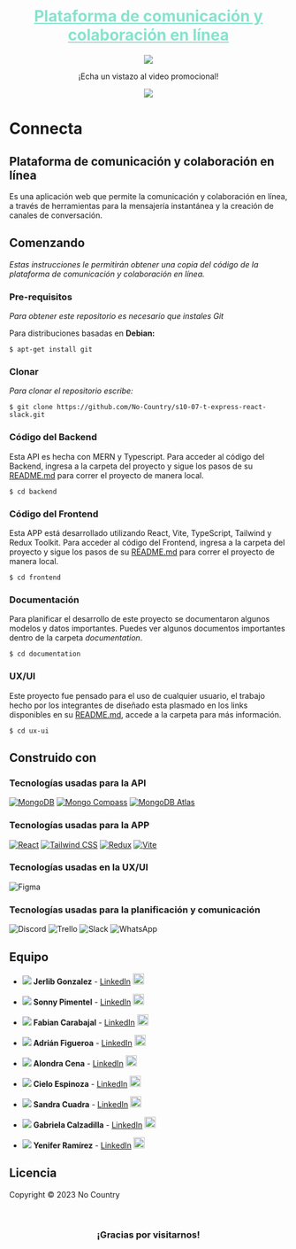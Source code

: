 <div align="center">
<h1>
<a href="https://connecta-v1.vercel.app/" target="_blank" rel="noopener noreferrer" style="color: #86E3CE">Plataforma de comunicación y colaboración en línea</a>
</h1>
<img src="https://res.cloudinary.com/yeniferramirez11/image/upload/v1694883844/no-country/Screenshot_from_2023-09-16_13.02.35_dku08v.png">
<p>
<p>¡Echa un vistazo al video promocional!</p>
<a href="https://www.youtube.com/watch?v=cj-UvEfVTr8&ab_channel=SandraCuadraVillatoro" target="_blank" rel="noopener noreferrer">
  <img src="https://img.shields.io/badge/Ver%20video-FF0000?style=for-the-badge&logo=YouTube&logoColor=fff"/>
</a>
</div>


# Connecta

## Plataforma de comunicación y colaboración en línea
Es una aplicación web que permite la comunicación y colaboración en línea, a través de herramientas para la mensajería instantánea y la creación de canales de conversación.


## Comenzando
_Estas instrucciones le permitirán obtener una copia del código de la plataforma de comunicación y colaboración en línea._

### Pre-requisitos

_Para obtener este repositorio es necesario que instales Git_

Para distribuciones basadas en **Debian:**
```
$ apt-get install git
```
### Clonar

_Para clonar el repositorio escribe:_

```
$ git clone https://github.com/No-Country/s10-07-t-express-react-slack.git
```

### Código del Backend
Esta API es hecha con MERN y Typescript. Para acceder al código del Backend, ingresa a la carpeta del proyecto y sigue los pasos de su [README.md](https://github.com/No-Country/s10-07-t-express-react-slack/blob/dev/backend/README.md) para correr el proyecto de manera local.

```
$ cd backend
```

### Código del Frontend
Esta APP está desarrollado utilizando React, Vite, TypeScript, Tailwind y Redux Toolkit. Para acceder al código del Frontend, ingresa a la carpeta del proyecto y sigue los pasos de su [README.md](https://github.com/No-Country/s10-07-t-express-react-slack/blob/dev/frontend/README.md) para correr el proyecto de manera local.

```
$ cd frontend
```

### Documentación
Para planificar el desarrollo de este proyecto se documentaron algunos modelos y datos importantes. Puedes ver algunos documentos importantes dentro de la carpeta _documentation_.

```
$ cd documentation
```

### UX/UI
Este proyecto fue pensado para el uso de cualquier usuario, el trabajo hecho por los integrantes de diseñado esta plasmado en los links disponibles en su [README.md](https://github.com/No-Country/s10-07-t-express-react-slack/blob/dev/ux-ui/README.md), accede a la carpeta para más información.

```
$ cd ux-ui
```

## Construido con

### Tecnologías usadas para la API
[![MongoDB](https://img.shields.io/badge/MongoDB-4ea94b?style=for-the-badge&logo=mongodb&logoColor=white)](https://www.mongodb.com/) [![Mongo Compass](https://img.shields.io/badge/Mongo%20Compass-47A248?style=for-the-badge&logo=mongodb&logoColor=white)](https://www.mongodb.com/products/compass) [![MongoDB Atlas](https://img.shields.io/badge/MongoDB%20Atlas-47A248?style=for-the-badge&logo=mongodb&logoColor=white)](https://www.mongodb.com/cloud/atlas)

### Tecnologías usadas para la APP
[![React](https://img.shields.io/badge/React-61DAFB?style=for-the-badge&logo=react&logoColor=white)](https://reactjs.org/) [![Tailwind CSS](https://img.shields.io/badge/Tailwind%20CSS-38b2ac?style=for-the-badge&logo=tailwind-css&logoColor=white)](https://tailwindcss.com/) [![Redux](https://img.shields.io/badge/Redux-764ABC?style=for-the-badge&logo=redux&logoColor=white)](https://redux.js.org/) [![Vite](https://img.shields.io/badge/Vite-646CFF?style=for-the-badge&logo=vite&logoColor=white)](https://vitejs.dev/) 

### Tecnologías usadas en la UX/UI 
![Figma](https://img.shields.io/badge/Figma-%23F24E1E.svg?style=for-the-badge&logo=Figma&logoColor=white) 

### Tecnologías usadas para la planificación y comunicación  

![Discord](https://img.shields.io/badge/Discord-5865F2?style=for-the-badge&logo=Discord&logoColor=fff) ![Trello](https://img.shields.io/badge/Trello-095ED8?style=for-the-badge&logo=Trello&logoColor=fff) ![Slack](https://img.shields.io/badge/Slack-%234A154B?style=for-the-badge&logo=Slack&logoColor=white) ![WhatsApp](https://img.shields.io/badge/WhatsApp-25D366?style=for-the-badge&logo=WhatsApp&logoColor=fff)

## Equipo

* <img src="https://img.shields.io/badge/BACKEND-FA897B"> **Jerlib Gonzalez** - [LinkedIn](https://www.linkedin.com/in/jerlibgnzlz/) <img src="https://res.cloudinary.com/yeniferramirez11/image/upload/v1692222051/no-country/argentina_r7o20w.png" style="width: 20px;">

* <img src="https://img.shields.io/badge/BACKEND-FA897B"> **Sonny Pimentel** -  [LinkedIn](https://www.linkedin.com/in/sonny-pimentel/) <img src="https://res.cloudinary.com/yeniferramirez11/image/upload/v1692222051/no-country/peru_wtowjo.png" style="width: 20px;">

* <img src="https://img.shields.io/badge/FRONTEND-FBD59B"> **Fabian Carabajal** -  [LinkedIn](https://www.linkedin.com/in/fabian1501/) <img src="https://res.cloudinary.com/yeniferramirez11/image/upload/v1692222051/no-country/argentina_r7o20w.png" style="width: 20px;">

* <img src="https://img.shields.io/badge/FRONTEND-FBD59B"> **Adrián Figueroa** -  [LinkedIn](https://www.linkedin.com/in/adrianfigueroa1987) <img src="https://res.cloudinary.com/yeniferramirez11/image/upload/v1692222051/no-country/argentina_r7o20w.png" style="width: 20px;">

* <img src="https://img.shields.io/badge/FRONTEND-FBD59B"> **Alondra Cena** -  [LinkedIn](https://www.linkedin.com/in/alondracena) <img src="https://res.cloudinary.com/yeniferramirez11/image/upload/v1692222051/no-country/argentina_r7o20w.png" style="width: 20px;">

* <img src="https://img.shields.io/badge/UX/UI-14131e"> **Cielo Espinoza** -  [LinkedIn](https://www.linkedin.com/in/cielo-espinosa-bettoni-557258252) <img src="https://res.cloudinary.com/yeniferramirez11/image/upload/v1692222051/no-country/argentina_r7o20w.png" style="width: 20px;">

* <img src="https://img.shields.io/badge/UX/UI-14131e"> **Sandra Cuadra** -  [LinkedIn](https://www.linkedin.com/in/sandra-villatoro/) <img src="https://res.cloudinary.com/yeniferramirez11/image/upload/v1692222052/no-country/espana_1_kgyarr.png" style="width: 20px;">

* <img src="https://img.shields.io/badge/UX/UI-14131e"> **Gabriela Calzadilla** -  [LinkedIn](https://www.linkedin.com/in/gabrielacalzadilla/) <img src="https://res.cloudinary.com/yeniferramirez11/image/upload/v1692222052/no-country/espana_1_kgyarr.png" style="width: 20px;">

* <img src="https://img.shields.io/badge/PROJECT%20MANAGER-86E3CE"> **Yenifer Ramírez** -  [LinkedIn](https://www.linkedin.com/in/yeniferrosana/) <img src="https://res.cloudinary.com/yeniferramirez11/image/upload/v1692222052/no-country/venezuela_gvryxj.png" style="width: 20px;">

## Licencia

Copyright © 2023 No Country

<br/>

<h3 align="center">¡Gracias por visitarnos!</h3>

<br/>
